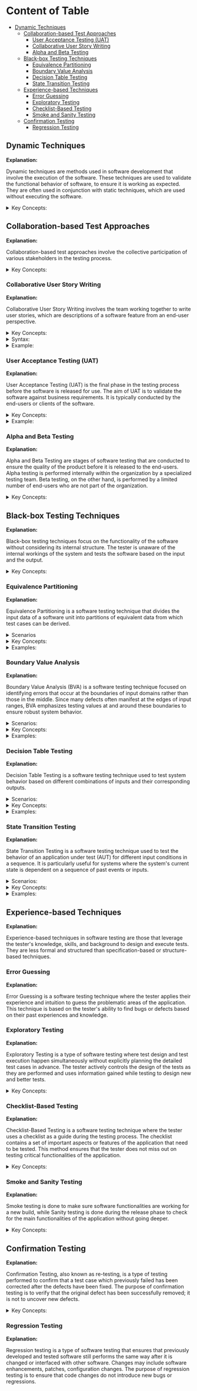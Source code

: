 <!-- markdownlint-disable MD033 -->

# Content of Table

- [Dynamic Techniques](#dynamic-techniques)
  - [Collaboration-based Test Approaches](#collaboration-based-test-approaches)
    - [User Acceptance Testing (UAT)](#user-acceptance-testing-uat)
    - [Collaborative User Story Writing](#collaborative-user-story-writing)
    - [Alpha and Beta Testing](#alpha-and-beta-testing)
  - [Black-box Testing Techniques](#black-box-testing-techniques)
    - [Equivalence Partitioning](#equivalence-partitioning)
    - [Boundary Value Analysis](#boundary-value-analysis)
    - [Decision Table Testing](#decision-table-testing)
    - [State Transition Testing](#state-transition-testing)
  - [Experience-based Techniques](#experience-based-techniques)
    - [Error Guessing](#error-guessing)
    - [Exploratory Testing](#exploratory-testing)
    - [Checklist-Based Testing](#checklist-based-testing)
    - [Smoke and Sanity Testing](#smoke-and-sanity-testing)
  - [Confirmation Testing](#confirmation-testing)
    - [Regression Testing](#regression-testing)

## Dynamic Techniques

**Explanation:**

Dynamic techniques are methods used in software development that involve the execution of the software. These techniques are used to validate the functional behavior of software, to ensure it is working as expected. They are often used in conjunction with static techniques, which are used without executing the software.

<details>
  <summary>Key Concepts:</summary>

1. **Collaboration-based Test Approaches:** These approaches involve the team working together to write user stories, perform user acceptance testing, and conduct alpha and beta testing.

2. **Black-box Testing Techniques:** These techniques, such as equivalence partitioning, boundary value analysis, and decision table testing, focus on the functionality of the software without considering its internal structure.

3. **Experience-based Techniques:** These techniques, including error guessing, exploratory testing, and checklist-based testing, rely on the tester's experience and knowledge.

4. **White-box Testing Techniques:** These techniques, such as statement testing and coverage, decision testing and coverage, and path testing, focus on the internal structure of the software.

5. **Confirmation Testing:** This includes re-testing and regression testing to ensure that defects have been corrected and that modifications have not introduced new issues.

</details>

## Collaboration-based Test Approaches

**Explanation:**

Collaboration-based test approaches involve the collective participation of various stakeholders in the testing process.

<details>
  <summary>Key Concepts:</summary>

1. **User Acceptance Testing (UAT):** This is the final phase in the testing process before the software is released for use. The aim is to validate the software against business requirements.

2. **Collaborative User Story Writing:** This involves the team working together to write user stories, which are descriptions of a software feature from an end-user perspective.

3. **Alpha and Beta Testing:** Alpha testing is performed by internal staff before the software is released to external testers (beta testers).

4. **Operational acceptance testing:** This is performed to ensure that the system meets the requirements for operation and maintenance.

5. **Contractual and regulatory acceptance testing:** This is performed to ensure that the system meets the requirements specified in the contract and any applicable regulations.

</details>

### Collaborative User Story Writing

**Explanation:**

Collaborative User Story Writing involves the team working together to write user stories, which are descriptions of a software feature from an end-user perspective.

<details>
  <summary>Key Concepts:</summary>

1. **Collaboration:** The process involves all relevant stakeholders, including developers, testers, business analysts, and users.

2. **End-user Perspective:** User stories are written from the perspective of the end user, focusing on their needs and experiences.

3. **Acceptance Criteria:** Each user story includes acceptance criteria, which define the boundaries of a user story and are used to confirm when a story is completed and working as intended.

4. **Iteration Planning:** User stories are often used in agile development methodologies during iteration planning or sprint planning meetings.

5. **User Stories:** A User Story is written from the perspective of a user who wants to derive value from the product. It should focus on the user's desired outcomes and be embedded in the context where the user seeks value from the product.

</details>

<details>
  <summary>Syntax:</summary>

A user story is typically written in the format: **"As a [type of user], I want [an action] so that [benefit/a value]"**.

```text
WHO: As a [user type]
WHAT: I want [action to perform]
WHY: So that [the desired outcome]
```

</details>

<details>
  <summary>Example:</summary>

*User Story 1:*

```text
User Story:

"As a Online Shopper, I want to read reviews of a product before making the decision so that I can reduce the uncertainty."
```

*User Story 2:*

```text
User Story:

As a User,

I want to drag and drop tasks within a list

So that I can reorder them quicly and easily
```

</details>

### User Acceptance Testing (UAT)

**Explanation:**

User Acceptance Testing (UAT) is the final phase in the testing process before the software is released for use. The aim of UAT is to validate the software against business requirements. It is typically conducted by the end-users or clients of the software.

<details>
  <summary>Key Concepts:</summary>

1. **End-user Involvement:** The testing is typically conducted by the end-users or clients, not by the developers or testers.

2. **Business Requirements:** The focus of UAT is to validate that the software meets the business requirements and not just the technical specifications.

3. **Final Phase:** UAT is usually the last phase of testing, conducted after unit, integration, and system testing.

4. **Acceptance Criteria:** The software is tested against predefined acceptance criteria to determine if it is ready for delivery. These criteria are essential for ensuring the software meets the end users' needs and requirements. There are two common formats for writing acceptance criteria: the Given-When-Then (Behavior-Driven Development - BDD) format and the Checklist format.

</details>

<details>
  <summary>Example:</summary>

**Given-When-Then (BDD) Format Example:**

1. Given some initial context (the state of the system),
2. When an event occurs (an action is carried out),
3. Then ensure some outcomes.

```text
Acceptance Criteria:

- Given I have a product in my shopping cart,
  When I click on 'Checkout' and complete the payment process,
  Then I should receive an order confirmation.
```

**Checklist Format Example:**

```text
Acceptance Criteria:

-  Navigate from the homepage to the registration page.
-  View a form on the registration page requesting name, email address, and password.
```

</details>

### Alpha and Beta Testing

**Explanation:**

Alpha and Beta Testing are stages of software testing that are conducted to ensure the quality of the product before it is released to the end-users. Alpha testing is performed internally within the organization by a specialized testing team. Beta testing, on the other hand, is performed by a limited number of end-users who are not part of the organization.

<details>
  <summary>Key Concepts:</summary>

1. **Alpha Testing:** This is the first phase of testing where the software is tested internally within the organization. It is typically performed by a specialized testing team.

2. **Beta Testing:** This is the second phase of testing where the software is released to a limited number of end-users to gather feedback and identify any potential issues that were not found during alpha testing.

3. **Feedback Loop:** Both alpha and beta testing provide valuable feedback that can be used to improve the quality of the software.

</details>

## Black-box Testing Techniques

**Explanation:**

Black-box testing techniques focus on the functionality of the software without considering its internal structure. The tester is unaware of the internal workings of the system and tests the software based on the input and the output.

<details>
  <summary>Key Concepts:</summary>

1. **Equivalence Partitioning:** This is a software testing technique that divides the input data of a software unit into partitions of equivalent data from which test cases can be derived.

2. **Boundary Value Analysis:** This is a method for designing test cases that focuses on the boundary or edge conditions of the software.

3. **Decision Table Testing:** This is a good way to deal with a combination of inputs, which produce different results.

4. **State Transition Testing:** This is used where some aspect of the system can be described in what is called a "finite state machine".

</details>

### Equivalence Partitioning

**Explanation:**

Equivalence Partitioning is a software testing technique that divides the input data of a software unit into partitions of equivalent data from which test cases can be derived.

<details>
  <summary>Scenarios</summary>

- **Input Validation:**

  - **Scenario:** Validating user input in registration forms, login forms, or any data entry forms.
  - **Example:** Ensuring that a username is between 5 to 10 characters, a password meets complexity requirements, and an age is within a valid range.

</details>

<details>
  <summary>Key Concepts:</summary>

- **Partitioning:** Dividing input data into different **Equivalence Classes**. Each equivalence class represents a set of input values that are treated the same by the software, meaning that one test case can be used to test the entire class.
- **Representative Values:** Selecting representative values from each partition for testing.
- **Reduction of Test Cases:** Minimize the number of test cases by selecting representative values from each equivalence partition, ensuring comprehensive coverage with fewer tests. This approach eliminates the need for detailed step-by-step scenarios, as each equivalence class effectively acts as a scenario. Additionally, it removes the necessity for detailed steps to reproduce.
- **In some scenarios:** Traditional test case tables might still be necessary, especially when preparing for automation testing that involves navigating through multiple pages or completing specific actions. While Equivalence Partitioning can handle input-based scenarios efficiently, when automating workflows that require multiple steps, such as navigating through pages, clicking buttons, or following a sequence of actions, detailed steps to reproduce are necessary.

</details>

<details>
  <summary>Examples:</summary>

**Example 1 Equivalence Class, Test Input, Expected Outcome, PASS/FAIL:**

| Test Case ID    | Equivalence Class      | Test Input  | Expected Outcome                       | PASS/FAIL |
|-----------------|------------------------|-------------|----------------------------------------|-----------|
| TCID-001        | Age less than 13       | 10          | Registration rejected, error message   |           |
| TCID-002        | Age between 13 and 100 | 30          | Registration accepted                  |           |
| TCID-003        | Age greater than 100   | 110         | Registration rejected, error message   |           |

**Example 2 Equivalence Class Description, Valid/Invalid, Expected Outcome:**

| Test Case ID    | Equivalence Class Description            | Valid/Invalid | Expected Outcome                       |
|-----------------|------------------------------------------|---------------|----------------------------------------|
| TCID-001        | String length between 5 to 10 characters | Valid         | Username accepted                      |
| TCID-002        | String length less than 5 characters     | Invalid       | Username rejected, error message       |
| TCID-003        | String length more than 10 characters    | Invalid       | Username rejected, error message       |
| TCID-004        | Starts with a letter                     | Valid         | Username accepted                      |
| TCID-005        | Does not start with a letter             | Invalid       | Username rejected, error message       |
| TCID-006        | Non-string input                         | Invalid       | Username rejected, error message       |

**Example 3 Input Parameter, Equivalence Class Description, Valid/Invalid, Example Value, Expected Outcome:**

| Test Case ID    | Input Parameter | Equivalence Class Description            | Valid/Invalid | Example Value   | Expected Outcome                       |
|-----------------|-----------------|------------------------------------------|---------------|-----------------|----------------------------------------|
| TCID-001        | Password        | Contains at least one number             | Valid         | "Passw0rd"      | Password accepted                      |
| TCID-002        | Password        | Does not contain any number              | Invalid       | "Password"      | Password rejected, error message       |
| TCID-003        | Password        | Contains at least one uppercase letter   | Valid         | "Passw0rd"      | Password accepted                      |
| TCID-004        | Password        | Does not contain any uppercase letter    | Invalid       | "password1"     | Password rejected, error message       |
| TCID-005        | Password        | Contains at least one lowercase letter   | Valid         | "Passw0rd"      | Password accepted                      |
| TCID-006        | Password        | Does not contain any lowercase letter    | Invalid       | "PASSWORD1"     | Password rejected, error message       |
| TCID-007        | Password        | String length at least 8 characters      | Valid         | "Passw0rd"      | Password accepted                      |
| TCID-008        | Password        | String length less than 8 characters     | Invalid       | "Pass1"         | Password rejected, error message       |
| TCID-009        | Password        | Non-string input                         | Invalid       | 12345678        | Password rejected, error message       |

</details>

### Boundary Value Analysis

**Explanation:**

Boundary Value Analysis (BVA) is a software testing technique focused on identifying errors that occur at the boundaries of input domains rather than those in the middle. Since many defects often manifest at the edges of input ranges, BVA emphasizes testing values at and around these boundaries to ensure robust system behavior.

<details>
  <summary>Scenarios:</summary>

- **Input Range Validation:**

  - **Scenario:** Validating numerical input ranges in forms, configuration settings, or any system that requires numerical limits.
  - **Example:** Ensuring that an age is between 18 and 60, a temperature setting is between 15°C and 30°C, and a file upload size is between 1MB and 10MB.

- **Date Range Validation:**

  - **Scenario:** Validating date ranges in booking systems, scheduling applications, or any system that requires date inputs.
  - **Example:** Ensuring that a booking date is within the allowed range, a subscription start and end date are valid, and a project deadline is within the acceptable timeframe.

- **Financial Transactions:**

  - **Scenario:** Validating system that handles financial transactions.
  - **Example:** Ensuring that a transaction amount is within the allowed limits, a discount percentage is within the valid range, and a loan amount is between the minimum and maximum allowed values.

</details>

<details>
  <summary>Key Concepts:</summary>

- **Boundary Values:** Many errors tend to occur at the edges of input ranges.

- **Edge Values:** Edge values refer to inputs just inside and just outside the boundary values.

- **Valid and Invalid Partitions:** The input domain is divided into partitions of valid and invalid inputs. Testing is performed on both.
  - **Valid Partition:** Contains input values that are within the acceptable range of the system.
  - **Invalid Partition:** Contains input values that fall outside the acceptable range.

- **2-Value BVA (Two-Point Boundary Value Analysis):** In 2-value BVA, testing focuses on the exact boundary points. Each boundary is tested with two values: one at the lower boundary and one at the upper boundary. This approach provides basic coverage by verifying that the system correctly handles the minimum and maximum allowable inputs.

![2BVA](./images/2BVA.png)

- **3-Value BVA (Three-Point Boundary Value Analysis):** In 3-value BVA, testing extends to include values just below, exactly at, and just above each boundary. Each boundary is tested with three values, ensuring that edge cases are handled properly and off-by-one errors are caught.

![3BVA](./images/3BVA.png)

- **Testing Strategy:** Select inputs from valid and invalid partitions, focusing on:
  - **2-Value BVA:** Testing at the exact lower and upper boundaries.
  - **3-Value BVA:** Testing just below, exactly at, and just above each boundary for thorough coverage.

- **Reduced Number of Test Cases:** By focusing on boundary values, the number of test cases is reduced compared to traditional methods, making it easier to maintain.

- **Scenario Column:** While a "Scenario" column can provide additional context and make the test cases more understandable, it is not strictly necessary for BVA. The primary focus of BVA is on testing the boundaries of input ranges. Including a "Scenario" column can help testers and stakeholders understand the purpose of each test case more clearly, but it can be omitted if the table is already clear and understandable.

</details>

<details>
  <summary>Examples:</summary>

**Example 1 Age Validation:**

| Test Case ID  | Boundary Type             | Value | Valid/Invalid | Scenario                          | PASS/FAIL |
|---------------|---------------------------|-------|---------------|-----------------------------------|-----------|
| TC001         | Lower Boundary            | 18    | Valid         | Minimum age for registration      |           |
| TC002         | Upper Boundary            | 60    | Valid         | Maximum age for registration      |           |
| TC003         | Just Below Lower Boundary | 17    | Invalid       | Below minimum age                 |           |
| TC004         | Just Above Lower Boundary | 19    | Valid         | Just above minimum age            |           |
| TC005         | Just Below Upper Boundary | 59    | Valid         | Just below maximum age            |           |
| TC006         | Just Above Upper Boundary | 61    | Invalid       | Above maximum age                 |           |

</details>

### Decision Table Testing

**Explanation:**

Decision Table Testing is a software testing technique used to test system behavior based on different combinations of inputs and their corresponding outputs.

<details>
  <summary>Scenarios:</summary>

1. **Multiple criteria:**

- **Scenario:** Validating system behavior based on various input conditions and their combinations.
- **Example:** Ensuring that a system correctly processes user input based on different combinations of conditions such as user role, authentication status, and resource access level.

</details>

<details>
  <summary>Key Concepts:</summary>

- **Notation:** refers to the symbols and conventions used to represent conditions and actions
  - **domain-specific notation:** refers to the use of terms and symbols that are specific to a particular domain or industry.
  - **Boolean Notation:** Boolean notation uses binary values (True/False or T/F) to represent conditions and actions. This type of notation is straightforward and commonly used in decision tables and logical expressions.
- **Conditions:** The different input variables or conditions that affect the system's behavior.
  - **T:** True, the condition is satisfied.
  - **F:** False, the condition is not satisfied.
  - **–:** Value of the condition is irrelevant for the action outcome. This means that regardless of whether the condition is true or false, it does not affect the resulting action.
  - **N/A:** Not applicable, the condition is not relevant or cannot be applied in the context of the given rule.
- **Actions:** The possible outcomes or actions that result from the combinations of conditions.
  - **X:** The action should occur.
  - **Blank:** The action should not occur.
- **Decision Table:** A tabular representation that maps conditions to actions, showing all possible combinations of inputs and their corresponding outputs.

| Test Case ID | Condition 1 | Condition 2 | Condition 3 | Action 1 | Action 2 |
|--------------|-------------|-------------|-------------|----------|----------|
| TC001        | T           | F           | T           | X        |          |
| TC002        | F           | T           | F           |          | X        |
| TC003        | –           | T           | F           | X        |          |
| TC004        | T           | –           | T           |          | X        |
| TC005        | N/A         | F           | T           |          |          |
| TC006        | T           | T           | F           | X        |          |

</details>

<details>
  <summary>Examples:</summary>

**Example 1 Loan Approval System:**

| Test Case ID | Credit Score | Income Level | Employment Status | Loan Amount | Expected Result |
|--------------|--------------|--------------|-------------------|-------------|-----------------|
| TC001        | High         | High         | Employed          | Low         | Loan Approved   |
| TC002        | Low          | High         | Employed          | Low         | Loan Denied     |
| TC003        | High         | Low          | Employed          | High        | Loan Denied     |
| TC004        | High         | High         | Unemployed        | Low         | Loan Denied     |
| TC005        | High         | High         | Employed          | High        | Loan Approved   |
| TC006        | Low          | Low          | Unemployed        | High        | Loan Denied     |

**Example 2 N/A:**

| Test Case ID | Condition 1 (User Authenticated) | Condition 2 (Admin Privileges) | Condition 3 (Resource Available) | Action 1 (Grant Access) | Action 2 (Deny Access) |
|--------------|----------------------------------|--------------------------------|----------------------------------|-------------------------|------------------------|
| TC001        | T                                | F                              | T                                | X                       |                        |
| TC002        | F                                | T                              | F                                |                         | X                      |
| TC003        | –                                | T                              | F                                | X                       |                        |
| TC004        | T                                | –                              | T                                |                         | X                      |
| TC005        | N/A                              | F                              | T                                |                         |                        |
| TC006        | T                                | T                              | F                                | X                       |                        |

- In **TC005**, "N/A" for Condition 1 means that the user's authentication status does not matter for this particular test case. This could be used to test scenarios where the system's behavior is independent of whether the user is authenticated or not.

**Example 4 Payment Processing System:**

| Test Case ID | Condition 1 (Card Valid) | Condition 2 (Sufficient Funds) | Condition 3 (Payment Gateway Available) | Action 1 (Process Payment) | Action 2 (Show Error) |
|--------------|--------------------------|--------------------------------|-----------------------------------------|----------------------------|-----------------------|
| TC001        | T                        | T                              | T                                       | X                          |                       |
| TC002        | F                        | T                              | T                                       |                            | X                     |
| TC003        | T                        | F                              | T                                       |                            | X                     |
| TC004        | T                        | T                              | F                                       |                            | X                     |
| TC005        | F                        | F                              | T                                       |                            | X                     |
| TC006        | T                        | F                              | F                                       |                            | X                     |

</details>

### State Transition Testing

**Explanation:**

State Transition Testing is a software testing technique used to test the behavior of an application under test (AUT) for different input conditions in a sequence. It is particularly useful for systems where the system's current state is dependent on a sequence of past events or inputs.

<details>
  <summary>Scenarios:</summary>

- **Different input conditions in a sequence**

  - **Scenario:** Testing an online booking system for flight reservations.
  - **Example:** System correctly processes a sequence of inputs such as selecting a departure city, selecting a destination city, choosing travel dates, selecting a flight, and entering passenger details.

- **Interactive Applications:**

  - **Scenario:** Testing a role-playing game (RPG) where the player's state changes based on actions such as moving, attacking, or using items.
  - **Example:** Move command transitions the player from "Idle" to "Moving."

- **Interacting with External Applications in Web Workflows:**

  - **Scenario:** Testing an integrated workflow in a stateful web application that requires interaction with multiple external programs.
  - **Example:** Project management web application correctly handles a sequence of user actions that involve opening and interacting with external programs.

- **Protocol Testing:**

  - **Scenario:** Testing a network communication protocol for a client-server application.
  - **Example:** Client and server correctly handle a sequence of messages such as connection requests, data transfers, file download requests, and disconnections.

- **Embedded Systems:**

  - **Scenario:** Testing the state transitions of thermostat system.
  - **Example:** Ensuring that the smart thermostat correctly handles a sequence of inputs such as setting the desired temperature, detecting the current temperature, turning the heating or cooling system on or off, and entering energy-saving mode.

</details>

<details>
  <summary>Key Concepts:</summary>

- **State:** Describe what the system is doing or what condition of the system under different inputs."

  - **Initial and Final State:** The state in which the system starts is known as the initial state, and the state where it ends is known as the final state.
    - **Initial Idle:** The thermostat starts in the "Idle" state, where it is not actively heating or cooling.
    - **Final Idle:** The thermostat returns to the "Idle" state after completing its heating or cooling cycle, or after resolving an error.

  <details>
    <summary>Snippet:</summary>

  ```text
  States:

  Idle: The thermostat is not actively heating or cooling.

  Heating: The thermostat is actively heating to reach the desired temperature.

  Cooling: The thermostat is actively cooling to reach the desired temperature.

  Energy-Saving: The thermostat is in an energy-saving mode, maintaining a less aggressive temperature range.

  Error: The thermostat has encountered an error, such as a sensor failure.
  ```

  </details>

- **Events:** An event is an occurrence that may trigger a state condition.

  - **Event Dependencies:** Events are often dependent on the current state of the system and can include user actions, system conditions, or external inputs.

  <details>
    <summary>Snippet:</summary>

  ```text
  Events:

  Set Heating: The user sets the thermostat to heating mode.

  Set Cooling: The user sets the thermostat to cooling mode.

  Set Energy-Saving: The user sets the thermostat to energy-saving mode.

  Temperature Reached: The desired temperature is reached.

  Error Detected: An error is detected in the system.

  Reset: The system is reset after an error.
  ```

  </details>

- **Actions:** Operations that occur as a result of a state transition. They define what the system does when it moves from one state to another based on an event.

  <details>
    <summary>Snippet:</summary>

  ```text
  Actions:

  Start Heating: Begin heating to reach the desired temperature.

  Start Cooling: Begin cooling to reach the desired temperature.

  Enter Energy-Saving Mode: Adjust settings to maintain an energy-efficient temperature range.

  Stop Heating/Cooling: Stop the heating or cooling process.

  Display Error: Show an error message or indicator.

  Clear Error: Clear the error state and return to idle.
  ```

  </details>

- **Transition:** The change from one state to another state of the system.

  - **Triggering Events:** triggered by events and often involve actions that the system performs as it moves from one state to another.

  - **Scenario:** Each transition can be considered a scenario that describes how the system moves from one state to another based on specific events and actions.

- **State Diagram:** A graphical representation of all possible states, transitions, and events of the system.

  - **Non-Sequential Transitions:** State transitions do not necessarily follow a linear or sequential path. Instead, they represent how a system moves from one state to another based on specific events.

  <details>
    <summary>Snippet:</summary>

  ```text
  [Idle] --(Set Heating)--> [Heating]
  [Idle] --(Set Cooling)--> [Cooling]
  [Idle] --(Set Energy-Saving)--> [Energy-Saving]

  [Heating] --(Temperature Reached)--> [Idle]
  [Heating] --(Error Detected)--> [Error]

  [Cooling] --(Temperature Reached)--> [Idle]
  [Cooling] --(Error Detected)--> [Error]

  [Energy-Saving] --(Set Heating)--> [Heating]
  [Energy-Saving] --(Set Cooling)--> [Cooling]
  [Energy-Saving] --(Error Detected)--> [Error]

  [Error] --(Reset)--> [Idle]
  ```

  </details>

  - **Sequential Transitions:** In some cases, it is important to represent sequential transitions, where the system must follow a specific order of states. Sequential transitions are needed when the system's behavior depends on a strict sequence of events.

  <details>
    <summary>Snippet:</summary>

  ```text
  [Idle] --(Set Heating)--> [Heating]
  [Heating] --(Temperature Reached)--> [Idle]
  [Idle] --(Set Cooling)--> [Cooling]
  [Cooling] --(Temperature Reached)--> [Idle]
  ```

  </details>

- **State Table:** A tabular representation of all possible states, transitions, and events, similar to the state diagram but in a tabular form.

  <details>
    <summary>Snippet:</summary>

  | Test Case ID | Current State   | Event              | Next State      | Action                  |
  |--------------|-----------------|--------------------|-----------------|-------------------------|
  | TC001        | Idle            | Set Heating        | Heating         | Start Heating           |
  | TC002        | Idle            | Set Cooling        | Cooling         | Start Cooling           |
  | TC003        | Idle            | Set Energy-Saving  | Energy-Saving   | Enter Energy-Saving Mode|
  | TC004        | Heating         | Temperature Reached| Idle            | Stop Heating            |
  | TC005        | Cooling         | Temperature Reached| Idle            | Stop Cooling            |
  | TC006        | Energy-Saving   | Set Heating        | Heating         | Start Heating           |
  | TC007        | Energy-Saving   | Set Cooling        | Cooling         | Start Cooling           |
  | TC008        | Heating         | Error Detected     | Error           | Display Error           |
  | TC009        | Cooling         | Error Detected     | Error           | Display Error           |
  | TC010        | Energy-Saving   | Error Detected     | Error           | Display Error           |
  | TC011        | Error           | Reset              | Idle            | Clear Error             |
  | TC012        | Idle            | Set Heating        | Heating         | Start Heating           |
  | TC013        | Heating         | Temperature Reached| Idle            | Stop Heating            |
  | TC014        | Idle            | Set Cooling        | Cooling         | Start Cooling           |
  | TC015        | Cooling         | Temperature Reached| Idle            | Stop Cooling            |

- **Coverage:**

  - **All states coverage:** Ensuring that every state in the system is tested at least once.
  - **Valid transitions coverage:** Ensuring that all valid transitions between states are tested.
  - **All transitions coverage:** Ensuring that every possible transition, including invalid ones, is tested to verify the system's behavior.

</details>

<details>
  <summary>Examples:</summary>

**Example 1 role-playing game (RPG):**

  *States:*

  ```text
  Idle: The player is standing still and not performing any actions.
  Moving: The player is moving from one location to another.
  Attacking: The player is engaged in combat, attacking an enemy.
  Defending: The player is defending against an enemy attack.
  Using Item: The player is using an item from their inventory.
  Dead: The player has been defeated and is no longer active
  ```

  *Events:*

  ```text
  Move Command: The player issues a command to move.
  Attack Command: The player issues a command to attack.
  Defend Command: The player issues a command to defend.
  Use Item Command: The player issues a command to use an item.
  Receive Damage: The player receives damage from an enemy.
  Health Depleted: The player's health reaches zero.
  ```

  *Actions:*

  ```text
  Start Moving: The player begins moving.
  Start Attacking: The player begins attacking.
  Start Defending: The player begins defending.
  Use Item: The player uses an item.
  Take Damage: The player takes damage.
  Die: The player dies.
  ```

  *State Diagram:*

  ```text
  [Idle] --(Move Command)--> [Moving]
  [Idle] --(Attack Command)--> [Attacking]
  [Idle] --(Defend Command)--> [Defending]
  [Idle] --(Use Item Command)--> [Using Item]
  [Idle] --(Receive Damage)--> [Idle]
  [Idle] --(Health Depleted)--> [Dead]

  [Moving] --(Stop Command)--> [Idle]
  [Moving] --(Receive Damage)--> [Moving]
  [Moving] --(Health Depleted)--> [Dead]

  [Attacking] --(Stop Command)--> [Idle]
  [Attacking] --(Receive Damage)--> [Attacking]
  [Attacking] --(Health Depleted)--> [Dead]

  [Defending] --(Stop Command)--> [Idle]
  [Defending] --(Receive Damage)--> [Defending]
  [Defending] --(Health Depleted)--> [Dead]

  [Using Item] --(Item Used)--> [Idle]
  [Using Item] --(Receive Damage)--> [Using Item]
  [Using Item] --(Health Depleted)--> [Dead]

  [Dead] --(Revive Command)--> [Idle]

  [Idle] --(Attack Command)--> [Attacking]
  [Attacking] --(Receive Damage)--> [Defending]
  [Defending] --(Use Item Command)--> [Using Item]
  [Using Item] --(Attack Command)--> [Attacking]
  [Attacking] --(Health Depleted)--> [Dead]
  ```

  *State Transition Table:*

  | Test Case ID | Current State | Event              | Next State  | Action             |
  |--------------|---------------|--------------------|-------------|--------------------|
  | TC001        | Idle          | Move Command       | Moving      | Start Moving       |
  | TC002        | Idle          | Attack Command     | Attacking   | Start Attacking    |
  | TC003        | Idle          | Defend Command     | Defending   | Start Defending    |
  | TC004        | Idle          | Use Item Command   | Using Item  | Use Item           |
  | TC005        | Idle          | Receive Damage     | Idle        | Take Damage        |
  | TC006        | Idle          | Health Depleted    | Dead        | Die                |
  | TC007        | Moving        | Stop Command       | Idle        | Stop Moving        |
  | TC008        | Moving        | Receive Damage     | Moving      | Take Damage        |
  | TC009        | Moving        | Health Depleted    | Dead        | Die                |
  | TC010        | Attacking     | Stop Command       | Idle        | Stop Attacking     |
  | TC011        | Attacking     | Receive Damage     | Attacking   | Take Damage        |
  | TC012        | Attacking     | Health Depleted    | Dead        | Die                |
  | TC013        | Defending     | Stop Command       | Idle        | Stop Defending     |
  | TC014        | Defending     | Receive Damage     | Defending   | Take Damage        |
  | TC015        | Defending     | Health Depleted    | Dead        | Die                |
  | TC016        | Using Item    | Item Used          | Idle        | Finish Using Item  |
  | TC017        | Using Item    | Receive Damage     | Using Item  | Take Damage        |
  | TC018        | Using Item    | Health Depleted    | Dead        | Die                |
  | TC019        | Dead          | Revive Command     | Idle        | Revive             |
  | TC020        | Idle          | Attack Command     | Attacking   | Start Attacking    |
  | TC021        | Attacking     | Receive Damage     | Defending   | Start Defending    |
  | TC022        | Defending     | Use Item Command   | Using Item  | Use Item           |
  | TC023        | Using Item    | Attack Command     | Attacking   | Start Attacking    |
  | TC024        | Attacking     | Health Depleted    | Dead        | Die                |

</details>

## Experience-based Techniques

**Explanation:**

Experience-based techniques in software testing are those that leverage the tester's knowledge, skills, and background to design and execute tests. They are less formal and structured than specification-based or structure-based techniques.

### Error Guessing

**Explanation:**

Error Guessing is a software testing technique where the tester applies their experience and intuition to guess the problematic areas of the application. This technique is based on the tester's ability to find bugs or defects based on their past experiences and knowledge.

### Exploratory Testing

**Explanation:**

Exploratory Testing is a type of software testing where test design and test execution happen simultaneously without explicitly planning the detailed test cases in advance. The tester actively controls the design of the tests as they are performed and uses information gained while testing to design new and better tests.

<details>
  <summary>Key Concepts:</summary>

1. **Charters:** A charter is a mission or goal for the exploratory testing session. It provides direction and scope for the testing activities, including the target of the test, the duration of the test session, the type of testing or the test ideas to be explored, and the expected outcome or output.

    ![alt text](./images/charter.png)

2. **Time-boxed Sessions:** Exploratory testing is often conducted in time-boxed sessions, typically ranging from 60 to 120 minutes.

</details>

### Checklist-Based Testing

**Explanation:**

Checklist-Based Testing is a software testing technique where the tester uses a checklist as a guide during the testing process. The checklist contains a set of important aspects or features of the application that need to be tested. This method ensures that the tester does not miss out on testing critical functionalities of the application.

<details>
  <summary>Key Concepts:</summary>

1. **Checklist Creation:** The checklist is created based on the requirements and specifications of the application. It includes all the important features and functionalities that need to be tested.

    ![alt text](./images/checklist.png)

2. **Guided Testing:** The checklist serves as a guide for the tester during the testing process. It helps to ensure that all necessary areas of the application are covered.

</details>

### Smoke and Sanity Testing

**Explanation:**

Smoke testing is done to make sure software functionalities are working for a new build, while Sanity testing is done during the release phase to check for the main functionalities of the application without going deeper.

<details>
  <summary>Key Concepts:</summary>

- **Smoke Testing:** This is a high-level type of testing done to ensure that the basic functions of a program work correctly. It is often done when a new build is released to test if the build is stable and it can be tested thoroughly later.

- **Sanity Testing:** This is a narrow regression testing that focuses on one or a few areas of functionality. Sanity testing is usually unscripted, helps to identify the dependent missing functionalities, and is used to determine if a section of the application is still working after a minor change.

</details>

## Confirmation Testing

**Explanation:**

Confirmation Testing, also known as re-testing, is a type of testing performed to confirm that a test case which previously failed has been corrected after the defects have been fixed. The purpose of confirmation testing is to verify that the original defect has been successfully removed; it is not to uncover new defects.

<details>
  <summary>Key Concepts:</summary>

**Key Concepts:**

1. **Defect Fix Verification:** The main purpose of confirmation testing is to verify that the defects identified in earlier tests have been fixed.

2. **Regression Testing:** Alongside confirmation testing, regression testing is often performed to ensure that the defect fixes haven't introduced new issues elsewhere in the system.

</details>

### Regression Testing

**Explanation:**

Regression testing is a type of software testing that ensures that previously developed and tested software still performs the same way after it is changed or interfaced with other software. Changes may include software enhancements, patches, configuration changes. The purpose of regression testing is to ensure that code changes do not introduce new bugs or regressions.
